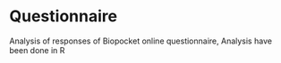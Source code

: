 # Questionnaire
Analysis of responses of Biopocket online questionnaire,
Analysis have been done in R

